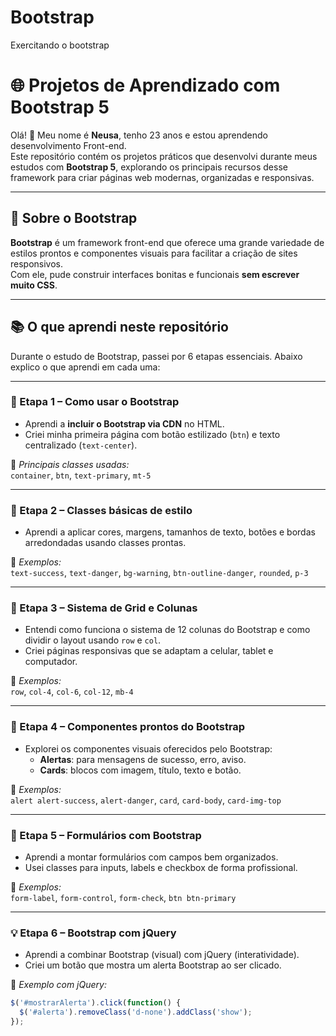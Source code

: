# Bootstrap
Exercitando o bootstrap

# 🌐 Projetos de Aprendizado com Bootstrap 5

Olá! 👋 Meu nome é **Neusa**, tenho 23 anos e estou aprendendo desenvolvimento Front-end.  
Este repositório contém os projetos práticos que desenvolvi durante meus estudos com **Bootstrap 5**, explorando os principais recursos desse framework para criar páginas web modernas, organizadas e responsivas.

---

## 🚀 Sobre o Bootstrap

**Bootstrap** é um framework front-end que oferece uma grande variedade de estilos prontos e componentes visuais para facilitar a criação de sites responsivos.  
Com ele, pude construir interfaces bonitas e funcionais **sem escrever muito CSS**.

---

## 📚 O que aprendi neste repositório

Durante o estudo de Bootstrap, passei por 6 etapas essenciais. Abaixo explico o que aprendi em cada uma:

---

### 🧩 Etapa 1 – Como usar o Bootstrap
- Aprendi a **incluir o Bootstrap via CDN** no HTML.
- Criei minha primeira página com botão estilizado (`btn`) e texto centralizado (`text-center`).

🧪 _Principais classes usadas:_  
`container`, `btn`, `text-primary`, `mt-5`

---

### 🎨 Etapa 2 – Classes básicas de estilo
- Aprendi a aplicar cores, margens, tamanhos de texto, botões e bordas arredondadas usando classes prontas.

🧪 _Exemplos:_  
`text-success`, `text-danger`, `bg-warning`, `btn-outline-danger`, `rounded`, `p-3`

---

### 🧱 Etapa 3 – Sistema de Grid e Colunas
- Entendi como funciona o sistema de 12 colunas do Bootstrap e como dividir o layout usando `row` e `col`.
- Criei páginas responsivas que se adaptam a celular, tablet e computador.

🧪 _Exemplos:_  
`row`, `col-4`, `col-6`, `col-12`, `mb-4`

---

### 🧩 Etapa 4 – Componentes prontos do Bootstrap
- Explorei os componentes visuais oferecidos pelo Bootstrap:
  - **Alertas**: para mensagens de sucesso, erro, aviso.
  - **Cards**: blocos com imagem, título, texto e botão.

🧪 _Exemplos:_  
`alert alert-success`, `alert-danger`, `card`, `card-body`, `card-img-top`

---

### 📝 Etapa 5 – Formulários com Bootstrap
- Aprendi a montar formulários com campos bem organizados.
- Usei classes para inputs, labels e checkbox de forma profissional.

🧪 _Exemplos:_  
`form-label`, `form-control`, `form-check`, `btn btn-primary`

---

### 💡 Etapa 6 – Bootstrap com jQuery
- Aprendi a combinar Bootstrap (visual) com jQuery (interatividade).
- Criei um botão que mostra um alerta Bootstrap ao ser clicado.

🧪 _Exemplo com jQuery:_

```javascript
$('#mostrarAlerta').click(function() {
  $('#alerta').removeClass('d-none').addClass('show');
});
